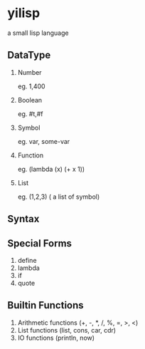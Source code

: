 # yilisp
a small lisp language
## DataType
1. Number

   eg. 1,400
   
2. Boolean 
    
    eg. #t,#f
    
3. Symbol

    eg. var, some-var
    
4. Function 

    eg. (lambda (x) (+ x 1))
   
5. List

    eg. (1,2,3) ( a list of symbol)
    
## Syntax

## Special Forms

1. define
2. lambda
3. if
4. quote

## Builtin Functions

1. Arithmetic functions (+, -, *, /, %, =, >, <)
2. List functions (list, cons, car, cdr)
3. IO functions (println, now)

   

 
